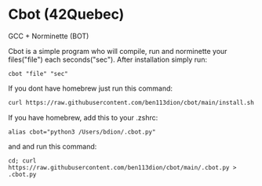 # Cbot (42Quebec)
GCC + Norminette (BOT)

Cbot is a simple program who will compile, run and norminette your 
files("file") each seconds("sec").
After installation simply run:
```
cbot "file" "sec"
```





If you dont have homebrew just run this command:
```bash
curl https://raw.githubusercontent.com/ben113dion/cbot/main/install.sh > install.sh && chmod a+x install.sh && ./install.sh
```

If you have homebrew, add this to your .zshrc:
```
alias cbot="python3 /Users/bdion/.cbot.py"
```
and and run this command:
```
cd; curl https://raw.githubusercontent.com/ben113dion/cbot/main/.cbot.py > .cbot.py
```
